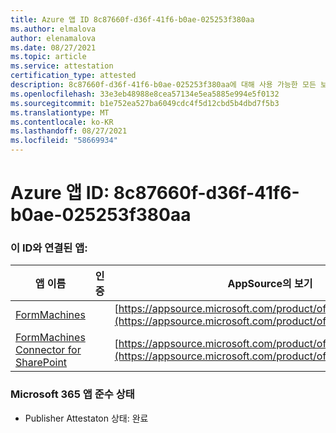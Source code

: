 ```yaml
---
title: Azure 앱 ID 8c87660f-d36f-41f6-b0ae-025253f380aa
ms.author: elmalova
author: elenamalova
ms.date: 08/27/2021
ms.topic: article
ms.service: attestation
certification_type: attested
description: 8c87660f-d36f-41f6-b0ae-025253f380aa에 대해 사용 가능한 모든 보안 및 규정 준수 정보입니다.
ms.openlocfilehash: 33e3eb48988e8cea57134e5ea5885e994e5f0132
ms.sourcegitcommit: b1e752ea527ba6049cdc4f5d12cbd5b4dbd7f5b3
ms.translationtype: MT
ms.contentlocale: ko-KR
ms.lasthandoff: 08/27/2021
ms.locfileid: "58669934"
---
```

# <a name="azure-app-id-8c87660f-d36f-41f6-b0ae-025253f380aa"></a>Azure 앱 ID: 8c87660f-d36f-41f6-b0ae-025253f380aa


### <a name="apps-associated-with-this-id"></a>이 ID와 연결된 앱:
| **앱 이름** | **인증** | **AppSource의 보기** |
|--------------|---------------|-----------------------|
| [FormMachines](https://docs.microsoft.com/microsoft-365-app-certification/forward/WA200001217) |  | [https://appsource.microsoft.com/product/office/WA200001217](https://appsource.microsoft.com/product/office/WA200001217) |
| [FormMachines Connector for SharePoint](https://docs.microsoft.com/microsoft-365-app-certification/forward/WA200000357) |  | [https://appsource.microsoft.com/product/office/WA200000357](https://appsource.microsoft.com/product/office/WA200000357) |

### <a name="microsoft-365-app-compliance-status"></a>Microsoft 365 앱 준수 상태
- Publisher Attestaton 상태: 완료

